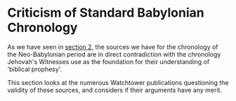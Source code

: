 # Criticism of Standard Babylonian Chronology

As we have seen in [section 2](../../standard/standard.md), the sources we have for the chronology of the Neo-Babylonian
period are in direct contradiction with the chronology Jehovah's Witnesses use as the foundation for their understanding
of 'biblical prophesy'.

This section looks at the numerous Watchtower publications questioning the validity of these sources, and considers if
their arguments have any merit.
